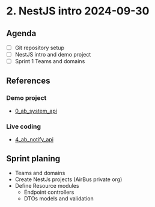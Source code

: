 # 2. NestJS intro 2024-09-30

## Agenda

- [ ] Git repository setup
- [ ] NestJS intro and demo project
- [ ] Sprint 1 Teams and domains

## References

### Demo project

- [0_ab_system_api](https://github.com/AirBus-Bootcamp/0_ab_system_api)

### Live coding

- [4_ab_notify_api](https://github.com/AirBus-Bootcamp/4_ab_notify_api)

## Sprint planing

- Teams and domains
- Create NestJs projects (AirBus private org)
- Define Resource modules
  - Endpoint controllers
  - DTOs models and validation
